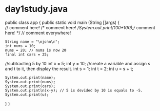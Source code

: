 # day1study.java


public class app 
{ 
    public static void main (String []args)
{        
                        // comment here!
/* comment here! */System.out.print(100+100);/* comment here! */
                        // comment everywhere!

    String name = "\njohn\n";
    int nums = 10;
    nums = 20; // nums is now 20
    final int cars = 25; 
//subtracting 5 by 10
    int x = 5;
    int y = 10;
//create a variable and assign s and t to it, then display the result.
    int s = 1;
    int t = 2;
    int u = s + t;

    System.out.print(name);
    System.out.print(nums);
    System.out.print(cars);
    System.out.println(x-y); // 5 is devided by 10 is equals to -5.
    System.out.print(u);
}
}


